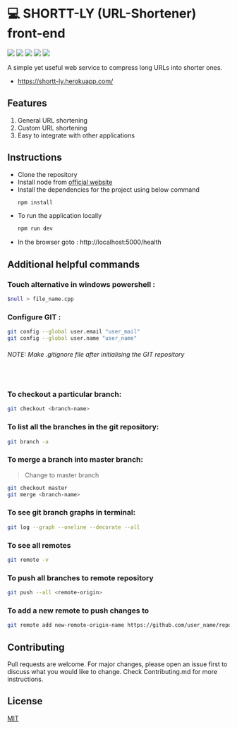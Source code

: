 # 💻 SHORTT-LY (URL-Shortener) front-end
[![](https://img.shields.io/badge/html-blue)](https://www.w3schools.com/html)
[![](https://img.shields.io/badge/css-green)](https://www.w3schools.com/css)
[![](https://img.shields.io/badge/js-orange)](https://www.w3schools.com/js)
[![](https://img.shields.io/badge/author-mayankaggarwal-informational)](https://github.com/mayank-aggrwal/)
[![](https://img.shields.io/apm/l/vim-mode.svg)](https://choosealicense.com/licenses/mit/)

A simple yet useful web service to compress long URLs into shorter ones.
- https://shortt-ly.herokuapp.com/

## Features

1. General URL shortening
2. Custom URL shortening
3. Easy to integrate with other applications

## Instructions

 - Clone the repository
 - Install node from [official website](https://nodejs.org/en/download/)
 - Install the dependencies for the project using below command
   ```bash
   npm install
   ```
 - To run the application locally
   ```bash
   npm run dev
   ```
 - In the browser goto : http://localhost:5000/health
 
## Additional helpful commands

### Touch alternative in windows powershell :
```bash
$null > file_name.cpp
```

### Configure GIT :
```bash
git config --global user.email "user_mail"
git config --global user.name "user_name"
```

###### NOTE: Make .gitignore file after initialising the GIT repository
<br>

### To checkout a particular branch:
```bash
git checkout <branch-name>
```

### To list all the branches in the git repository:
```bash
git branch -a
```

### To merge a branch into master branch:
> Change to master branch
```bash
git checkout master
git merge <branch-name>
```

### To see git branch graphs in terminal:
```bash
git log --graph --oneline --decorate --all
```

### To see all remotes
```bash
git remote -v
```

### To push all branches to remote repository
```bash
git push --all <remote-origin>
```

### To add a new remote to push changes to
```bash
git remote add new-remote-origin-name https://github.com/user_name/repo.git
```

## Contributing

Pull requests are welcome. For major changes, please open an issue first to discuss what you would like to change.
Check Contributing.md for more instructions.

## License

[MIT](https://choosealicense.com/licenses/mit/)
